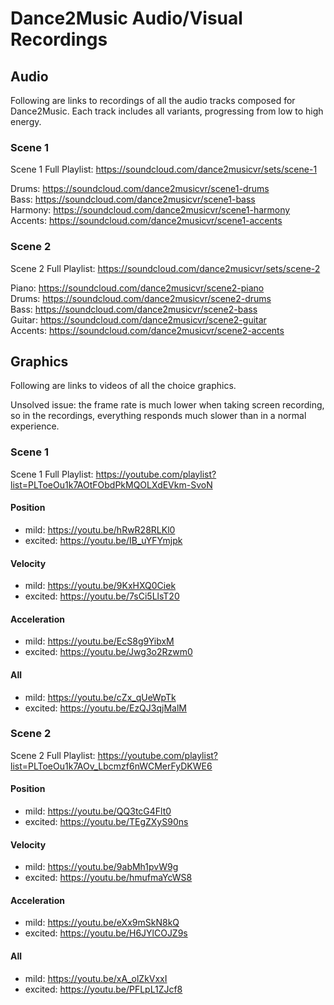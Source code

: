 # Dance2Music Audio/Visual Recordings

## Audio

Following are links to recordings of all the audio tracks composed for Dance2Music. Each track includes all variants, progressing from low to high energy.

### Scene 1
Scene 1 Full Playlist: https://soundcloud.com/dance2musicvr/sets/scene-1

Drums: https://soundcloud.com/dance2musicvr/scene1-drums  
Bass: https://soundcloud.com/dance2musicvr/scene1-bass  
Harmony: https://soundcloud.com/dance2musicvr/scene1-harmony  
Accents: https://soundcloud.com/dance2musicvr/scene1-accents  

### Scene 2
Scene 2 Full Playlist: https://soundcloud.com/dance2musicvr/sets/scene-2

Piano: https://soundcloud.com/dance2musicvr/scene2-piano  
Drums: https://soundcloud.com/dance2musicvr/scene2-drums  
Bass: https://soundcloud.com/dance2musicvr/scene2-bass  
Guitar: https://soundcloud.com/dance2musicvr/scene2-guitar  
Accents: https://soundcloud.com/dance2musicvr/scene2-accents

## Graphics

Following are links to videos of all the choice graphics.

Unsolved issue: the frame rate is much lower when taking screen recording, so in the recordings, everything responds much slower than in a normal experience.

### Scene 1
Scene 1 Full Playlist: https://youtube.com/playlist?list=PLToeOu1k7AOtFObdPkMQOLXdEVkm-SvoN

#### Position
 - mild: https://youtu.be/hRwR28RLKl0
 - excited: https://youtu.be/IB_uYFYmjpk
#### Velocity
 - mild: https://youtu.be/9KxHXQ0Ciek
 - excited: https://youtu.be/7sCi5LlsT20
#### Acceleration
 - mild: https://youtu.be/EcS8g9YibxM
 - excited: https://youtu.be/Jwg3o2Rzwm0
#### All
 - mild: https://youtu.be/cZx_qUeWpTk
 - excited: https://youtu.be/EzQJ3qjMalM

### Scene 2

Scene 2 Full Playlist: https://youtube.com/playlist?list=PLToeOu1k7AOv_Lbcmzf6nWCMerFyDKWE6

#### Position
 - mild: https://youtu.be/QQ3tcG4Flt0
 - excited: https://youtu.be/TEgZXyS90ns
#### Velocity
 - mild: https://youtu.be/9abMh1pvW9g
 - excited: https://youtu.be/hmufmaYcWS8
#### Acceleration
 - mild: https://youtu.be/eXx9mSkN8kQ
 - excited: https://youtu.be/H6JYlCOJZ9s
#### All
 - mild: https://youtu.be/xA_olZkVxxI
 - excited: https://youtu.be/PFLpL1ZJcf8
